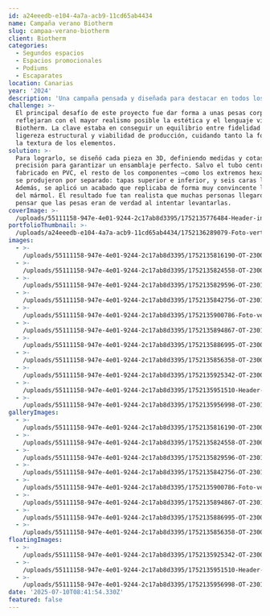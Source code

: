```yaml
---
id: a24eeedb-e104-4a7a-acb9-11cd65ab4434
name: Campaña verano Biotherm
slug: campaa-verano-biotherm
client: Biotherm
categories:
  - Segundos espacios
  - Espacios promocionales
  - Podiums
  - Escaparates
location: Canarias
year: '2024'
description: 'Una campaña pensada y diseñada para destacar en todos los espacios. '
challenge: >-
  El principal desafío de este proyecto fue dar forma a unas pesas corpóreas que
  reflejaran con el mayor realismo posible la estética y el lenguaje visual de
  Biotherm. La clave estaba en conseguir un equilibrio entre fidelidad visual,
  ligereza estructural y viabilidad de producción, cuidando tanto la forma como
  la textura de los elementos.
solution: >-
  Para lograrlo, se diseñó cada pieza en 3D, definiendo medidas y cotas con
  precisión para garantizar un ensamblaje perfecto. Salvo el tubo central,
  fabricado en PVC, el resto de los componentes —como los extremos hexagonales—
  se produjeron por separado: tapas superior e inferior, y seis caras laterales
  Además, se aplicó un acabado que replicaba de forma muy convincente la textura
  del mármol. El resultado fue tan realista que muchas personas llegaron a
  pensar que las pesas eran de verdad al intentar levantarlas.
coverImage: >-
  /uploads/55111158-947e-4e01-9244-2c17ab8d3395/1752135776484-Header-interno.jpeg
portfolioThumbnail: >-
  /uploads/a24eeedb-e104-4a7a-acb9-11cd65ab4434/1752136289079-Foto-vertical-externa-.jpg
images:
  - >-
    /uploads/55111158-947e-4e01-9244-2c17ab8d3395/1752135816190-OT-23003_260000_Esennia-Oasis_f272.jpg
  - >-
    /uploads/55111158-947e-4e01-9244-2c17ab8d3395/1752135824558-OT-23003_60000_Fund-Grube-Varadero_23f2.jpg
  - >-
    /uploads/55111158-947e-4e01-9244-2c17ab8d3395/1752135829596-OT-23011_130000_Fund-Grube-Fariones_7be2.jpg
  - >-
    /uploads/55111158-947e-4e01-9244-2c17ab8d3395/1752135842756-OT-23011_170000_Dalia-26_9de16.jpg
  - >-
    /uploads/55111158-947e-4e01-9244-2c17ab8d3395/1752135900786-Foto-vertical-externa-.jpg
  - >-
    /uploads/55111158-947e-4e01-9244-2c17ab8d3395/1752135894867-OT-23011_170000_Dalia-26_17f4.jpg
  - >-
    /uploads/55111158-947e-4e01-9244-2c17ab8d3395/1752135886995-OT-23003_120000_Dalia-21_b931.jpg
  - >-
    /uploads/55111158-947e-4e01-9244-2c17ab8d3395/1752135856358-OT-23003_260000_Esennia-Oasis_f272.jpg
  - >-
    /uploads/55111158-947e-4e01-9244-2c17ab8d3395/1752135925342-OT-23003_120000_Dalia-21_b931.jpg
  - >-
    /uploads/55111158-947e-4e01-9244-2c17ab8d3395/1752135951510-Header-interno.jpeg
  - >-
    /uploads/55111158-947e-4e01-9244-2c17ab8d3395/1752135956998-OT-23011_170000_Dalia-26_9de16.jpg
galleryImages:
  - >-
    /uploads/55111158-947e-4e01-9244-2c17ab8d3395/1752135816190-OT-23003_260000_Esennia-Oasis_f272.jpg
  - >-
    /uploads/55111158-947e-4e01-9244-2c17ab8d3395/1752135824558-OT-23003_60000_Fund-Grube-Varadero_23f2.jpg
  - >-
    /uploads/55111158-947e-4e01-9244-2c17ab8d3395/1752135829596-OT-23011_130000_Fund-Grube-Fariones_7be2.jpg
  - >-
    /uploads/55111158-947e-4e01-9244-2c17ab8d3395/1752135842756-OT-23011_170000_Dalia-26_9de16.jpg
  - >-
    /uploads/55111158-947e-4e01-9244-2c17ab8d3395/1752135900786-Foto-vertical-externa-.jpg
  - >-
    /uploads/55111158-947e-4e01-9244-2c17ab8d3395/1752135894867-OT-23011_170000_Dalia-26_17f4.jpg
  - >-
    /uploads/55111158-947e-4e01-9244-2c17ab8d3395/1752135886995-OT-23003_120000_Dalia-21_b931.jpg
  - >-
    /uploads/55111158-947e-4e01-9244-2c17ab8d3395/1752135856358-OT-23003_260000_Esennia-Oasis_f272.jpg
floatingImages:
  - >-
    /uploads/55111158-947e-4e01-9244-2c17ab8d3395/1752135925342-OT-23003_120000_Dalia-21_b931.jpg
  - >-
    /uploads/55111158-947e-4e01-9244-2c17ab8d3395/1752135951510-Header-interno.jpeg
  - >-
    /uploads/55111158-947e-4e01-9244-2c17ab8d3395/1752135956998-OT-23011_170000_Dalia-26_9de16.jpg
date: '2025-07-10T08:41:54.330Z'
featured: false
---
```


